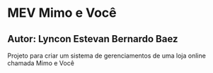 # MEV Mimo e Você

## Autor: Lyncon Estevan Bernardo Baez

Projeto para criar um sistema de gerenciamentos de uma loja online chamada Mimo e Você
